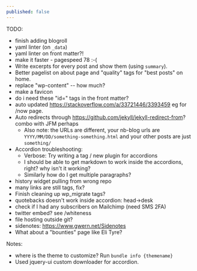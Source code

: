 ```yaml
---
published: false
---
```



TODO:
* finish adding blogroll
* yaml linter (on `_data`)
* yaml linter on front matter?!
* make it faster - pagespeed 78 :-( 
* Write excerpts for every post and show them (using `summary`).
* Better pagelist on about page and "quality" tags for "best posts" on home.
* replace "wp-content" -- how much?
* make a favicon
* do i need these "id=" tags in the front matter?
* auto updated https://stackoverflow.com/a/33721446/3393459 eg for /now page.
* Auto redirects through https://github.com/jekyll/jekyll-redirect-from? combo with JFM perhaps
  * Also note: the URLs are different, your nb-blog urls are `YYYY/MM/DD/something-something.html` and your other posts are just `something/`
* Accordion troubleshooting:
  * Verbose: Try writing a tag / new plugin for accordions
  * I should be able to get markdown to work inside the accordions, right? why isn't it working?
  * Similarly how do I get multiple paragraphs?
* history widget pulling from wrong repo
* many links are still <a> tags, fix?
* Finish cleaning up wp_migrate tags?
* quotebacks doesn't work inside accordion: head->desk
* check if I had any subscribers on Mailchimp (need SMS 2FA)
* twitter embed? see /whiteness
* file hosting outside git?
* sidenotes: https://www.gwern.net/Sidenotes
* What about a "bounties" page like Eli Tyre?

Notes:
* where is the theme to customize? Run `bundle info {themename}`
* Used jquery-ui custom downloader for accordion.


